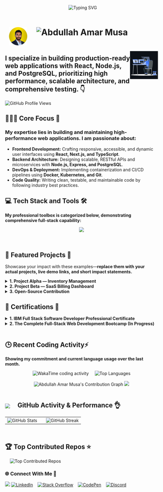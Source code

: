 <div align="center">
  <img src="https://readme-typing-svg.herokuapp.com?font=JetBrains+Mono&size=40&width=550&text_align=center&color=58A6FF&vCenter=true&pause=1000&random=false&lines=FullStack+Web+Developer;Building+Modern+Web+Solutions;JavaScript+|+React+Specialist" alt="Typing SVG"/>
</div>
<br>
<h1 align="left">
  <img src="https://github.com/abdullahamarmusa/profile_pic_gif/raw/main/profile-pic%20(1).png" width="60" style="margin-right: 10px; vertical-align: top;" />
  <img src="https://readme-typing-svg.herokuapp.com?font=Fira+Code&size=32&color=00F5FF,00D4AA&width=450&height=45&lines=Abdullah+Amar+Musa&duration=10&pause=10000000" alt="Abdullah Amar Musa" style="vertical-align: top;" />
</h1>
<img align="right" src="https://raw.githubusercontent.com/SubhadeepZilong/SubhadeepZilong/main/icons/animation_500_kxa883sd.gif" alt="SubhadeepZilong" width="92" height="92" />

## I specialize in building production-ready web applications with **React, Node.js, and PostgreSQL**, prioritizing high performance, scalable architecture, and comprehensive testing. 👇
<div align="left">
  <img src="https://komarev.com/ghpvc/?username=abdullahamarmusa&color=58A6FF&style=flat-square" alt="GitHub Profile Views"/>&nbsp;&nbsp; 
</div>
<h2 style="border-bottom:0;">👨🏻‍💻 Core Focus 🎯</h2>

### My expertise lies in building and maintaining high-performance web applications. I am passionate about:

* **Frontend Development:** Crafting responsive, accessible, and dynamic user interfaces using **React, Next.js, and TypeScript**.
* **Backend Architecture:** Designing scalable, RESTful APIs and microservices with **Node.js, Express, and PostgreSQL**.
* **DevOps & Deployment:** Implementing containerization and CI/CD pipelines using **Docker, Kubernetes, and Git**.
* **Code Quality:** Writing clean, testable, and maintainable code by following industry best practices.

<!-- <img src="https://user-images.githubusercontent.com/73097560/115834477-dbab4500-a447-11eb-908a-139a6edaec5c.gif">  -->

## 💻 Tech Stack and Tools 🛠️
<!-- <img src="https://user-images.githubusercontent.com/73097560/115834477-dbab4500-a447-11eb-908a-139a6edaec5c.gif"> -->
**My professional toolbox is categorized below, demonstrating comprehensive full-stack capability:**
<br>
<p align="center">
  <a href="https://skillicons.dev">
    <img src="https://skillicons.dev/icons?i=html,css,js,ts,react,redux,bootstrap,tailwind,figma,nodejs,express,mongodb,postgresql,powershell,postman,docker,git,github,bash,npm,vscode,jquery,prisma,nextjs&perline=12" />
  </a>
</p>
<br>

## 📂 Featured Projects 📌

Showcase your impact with these examples—**replace them with your actual projects, live demo links, and short impact statements.**
<br>
<details>
  <summary><strong>1. Project Alpha — Inventory Management</strong></summary>
  <br>
  <ul>
    <li><strong>Live Demo:</strong> <a href="https://alpha-demo.example.com">alpha-demo.example.com</a></li>
    <li><strong>GitHub Repo:</strong> <a href="https://github.com/abdullahamarmusa/alpha">github.com/abdullahamarmusa/alpha</a></li>
    <li><strong>Stack:</strong> React, Node.js, PostgreSQL, Docker</li>
    <li><strong>Impact:</strong> Implemented real-time stock sync and role-based dashboards — <strong>reduced manual reconciliation by 70%.</strong></li>
  </ul>
</details>

<details>
  <summary><strong>2. Project Beta — SaaS Billing Dashboard</strong></summary>
  <br>
  <ul>
    <li><strong>Live Demo:</strong> <a href="https://beta.example.com">beta.example.com</a></li>
    <li><strong>GitHub Repo:</strong> <a href="https://github.com/abdullahamarmusa/beta">github.com/abdullahamarmusa/beta</a></li>
    <li><strong>Stack:</strong> Next.js, Express, Stripe, PostgreSQL</li>
    <li><strong>Impact:</strong> Built modular billing flow and subscription management features, leading to faster customer onboarding.</li>
  </ul>
</details>

<details>
  <summary><strong>3. Open-Source Contribution</strong></summary>
  <br>
  <ul>
    <li><strong>Pull Request:</strong> <a href="https://github.com/some-org/some-repo/pull/123">PR #123 on some-org/some-repo</a></li>
    <li><strong>Impact:</strong> Added Feature X and fixed a critical memory leak in a core middleware; added tests and improved CI stability.</li>
  </ul>
</details>

## 📜 Certifications 📜

<details>
  <summary><strong>1. IBM Full Stack Software Developer Professional Certificate</strong></summary>
  <br>
  <ul>
    <li><strong>Issued by:</strong> IBM</li>
    <li><strong>Date:</strong> October 20, 2025</li>
    <li><strong>Verify here:</strong> <a href="https://www.credly.com/badges/e8114ab0-b3c8-49f1-9fc0-0d45fc79b7de/public_url">View Credential</a></li>
  </ul>
</details>
<details>
  <summary><strong>2. The Complete Full-Stack Web Development Bootcamp (In Progress)</strong></summary>
  <br>
  <ul>
    <li><strong>Platform:</strong> Udemy</li>
    <li><strong>Status:</strong> In Progress</li>
    <li><strong>Course Link:</strong> <a href="https://www.udemy.com/course/the-complete-web-development-bootcamp/">View Course</a></li>
  </ul>
</details>

<br>

## 🕒 Recent Coding Activity⚡

**Showing my commitment and current language usage over the last month.**
<div align="center">
  <img valign="top" src="https://github-readme-stats.vercel.app/api/wakatime?username=abdullahamarmusa&layout=default&hide_border=false&theme=transparent&langs_count=7&title_color=08BD80&icon_color=08BD80" alt="WakaTime coding activity" />&nbsp;&nbsp;&nbsp;&nbsp;
  <img valign="top" src="https://github-readme-stats.vercel.app/api/top-langs/?username=abdullahamarmusa&theme=transparent&hide_border=false&layout=donut-vertical&langs_count=6&title_color=08BD80&icon_color=08BD80" alt="Top Languages"/>
</div>
<br>

<div align="center">
  <picture>
    <source
      media="(prefers-color-scheme: dark)"
      srcset="https://github-readme-activity-graph.vercel.app/graph?username=abdullahamarmusa&bg_color=0D1117&color=FFFFFF&line=58A6FF&point=58A6FF&area_color=58A6FF&title_color=08BD80&area=true&hide_border=true"
    />
    <source
      media="(prefers-color-scheme: light)"
      srcset="https://github-readme-activity-graph.vercel.app/graph?username=abdullahamarmusa&bg_color=FFFFFF&color=417E87&line=58A6FF&point=58A6FF&area_color=58A6FF&title_color=08BD80&area=true&hide_border=true"
    />
    <img
      src="https://github-readme-activity-graph.vercel.app/graph?username=abdullahamarmusa&bg_color=FFFFFF&color=417E87&line=58A6FF&point=58A6FF&area_color=58A6FF&title_color=08BD80&area=true&hide_border=true"
      alt="Abdullah Amar Musa's Contribution Graph"
    />
  </picture>

  <img src="https://user-images.githubusercontent.com/73097560/115834477-dbab4500-a447-11eb-908a-139a6edaec5c.gif">

</div>
<br>
<h2>
<img src="https://media1.giphy.com/media/v1.Y2lkPTc5MGI3NjExNGphdjY4YXQ3bHF4NnFsb240bjY4dm80cWQ1NDFrczAybjIxazVtayZlcD12MV9pbnRlcm5hbF9naWZfYnlfaWQmY3Q9cw/iY8CRBdQXODJSCERIr/giphy.gif" width="35" style="vertical-align: middle; margin-right: 10px;">
&nbsp; GitHub Activity & Performance 👌</h2>
<table>
  <tr>
    <td valign="top">
  <img src="https://awesome-github-stats.azurewebsites.net/user-stats/abdullahamarmusa?theme=default&show_icons=true&background=ffffff00&border=ffffff00&title=08BD80&icon=58A6FF&text=417E87&ring=58A6FF" alt="GitHub Stats"/>&nbsp;&nbsp;&nbsp;&nbsp;
</td>
    <td valign="top">
      <img src="https://git-hub-streak-stats.vercel.app/?user=abdullahamarmusa&hide_border=true&date_format=M%20j%5B%2C%20Y%5D&fire=ff5a00&theme=default&ring=FFA500&stroke=58A6FF&currStreakNum=58A6FF&sideNums=58A6FF&currStreakLabel=08BD80&sideLabels=417E87&dates=58A6FF" alt="GitHub Streak" height="170px"/>
    </td>
  </tr>
</table>
<br>

<div align="left">
      <h2>🏆 Top Contributed Repos ⭐</h2>
    <img src="https://github-contributor-stats.vercel.app/api?username=abdullahamarmusa&limit=5&theme=transparent&border=true&combine_all_yearly_contributions=true&title_color=08BD80" alt="Top Contributed Repos"/>
</div>

<!-- <table>
  <tr>
    <td valign="top" width="50%">
      <h3>🏆 Top Contributed Repos ⭐</h3>
      <div align="left">
        <img src="https://github-contributor-stats.vercel.app/api?username=abdullahamarmusa&limit=5&theme=default&border=true&combine_all_yearly_contributions=true&title_color=08BD80" alt="Top Contributed Repos">
      </div>
    </td> 
    <td valign="top" width="50%">
       <h3>🏆 GitHub Trophies 🏆</h3>
       <img src="https://github-profile-trophy.vercel.app/?username=abdullahamarmusa&theme=default&title_color=08BD80&row=1&column=6&margin-w=5&margin-h=5&v=1" alt="GitHub Trophies"/>
    </td>
  </tr>
</table> -->

<h3> 🌐 Connect With Me 🤝</h3>
<img src="https://user-images.githubusercontent.com/73097560/115834477-dbab4500-a447-11eb-908a-139a6edaec5c.gif">
<a href="https://linkedin.com/in/abdullahamarmusa" target="_blank"><img src="https://skillicons.dev/icons?i=linkedin" width="40" alt="LinkedIn"/></a>&nbsp;&nbsp;&nbsp;&nbsp;<a href="https://stackoverflow.com/users/21543417/abdullah-amar-musa" target="_blank"><img src="https://skillicons.dev/icons?i=stackoverflow" width="40" alt="Stack Overflow"/></a>&nbsp;&nbsp;&nbsp;&nbsp;<a href="https://codepen.io/abdullahamarmusa" target="_blank"><img src="https://skillicons.dev/icons?i=codepen" width="40" alt="CodePen"/></a>&nbsp;&nbsp;&nbsp;&nbsp;<a href="https://discordapp.com/users/YOUR_DISCORD_ID" target="_blank"><img src="https://skillicons.dev/icons?i=discord" width="40" alt="Discord"/></a>

